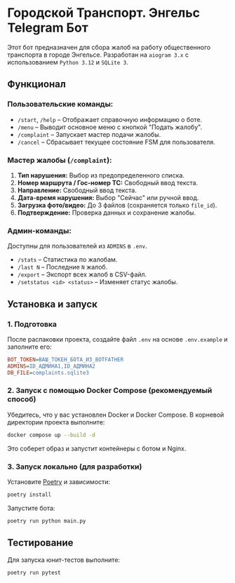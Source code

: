 # Городской Транспорт. Энгельс Telegram Бот

Этот бот предназначен для сбора жалоб на работу общественного транспорта в городе Энгельсе. Разработан на `aiogram 3.x` с использованием `Python 3.12` и `SQLite 3`.

## Функционал

### Пользовательские команды:
*   `/start`, `/help` – Отображает справочную информацию о боте.
*   `/menu` – Выводит основное меню с кнопкой "Подать жалобу".
*   `/complaint` – Запускает мастер подачи жалобы.
*   `/cancel` – Сбрасывает текущее состояние FSM для пользователя.

### Мастер жалобы (`/complaint`):
1.  **Тип нарушения:** Выбор из предопределенного списка.
2.  **Номер маршрута / Гос-номер ТС:** Свободный ввод текста.
3.  **Направление:** Свободный ввод текста.
4.  **Дата-время нарушения:** Выбор "Сейчас" или ручной ввод.
5.  **Загрузка фото/видео:** До 3 файлов (сохраняется только `file_id`).
6.  **Подтверждение:** Проверка данных и сохранение жалобы.

### Админ-команды:
Доступны для пользователей из `ADMINS` в `.env`.
*   `/stats` – Статистика по жалобам.
*   `/last N` – Последние `N` жалоб.
*   `/export` – Экспорт всех жалоб в CSV-файл.
*   `/setstatus <id> <status>` – Изменяет статус жалобы.

## Установка и запуск

### 1. Подготовка

После распаковки проекта, создайте файл `.env` на основе `.env.example` и заполните его:

```ini
BOT_TOKEN=ВАШ_ТОКЕН_БОТА_ИЗ_BOTFATHER
ADMINS=ID_АДМИНА1,ID_АДМИНА2
DB_FILE=complaints.sqlite3
```

### 2. Запуск с помощью Docker Compose (рекомендуемый способ)

Убедитесь, что у вас установлен Docker и Docker Compose. В корневой директории проекта выполните:

```bash
docker compose up --build -d
```

Это соберет образ и запустит контейнеры с ботом и Nginx.

### 3. Запуск локально (для разработки)

Установите [Poetry](https://python-poetry.org/docs/#installation) и зависимости:

```bash
poetry install
```

Запустите бота:

```bash
poetry run python main.py
```

## Тестирование

Для запуска юнит-тестов выполните:

```bash
poetry run pytest
```

